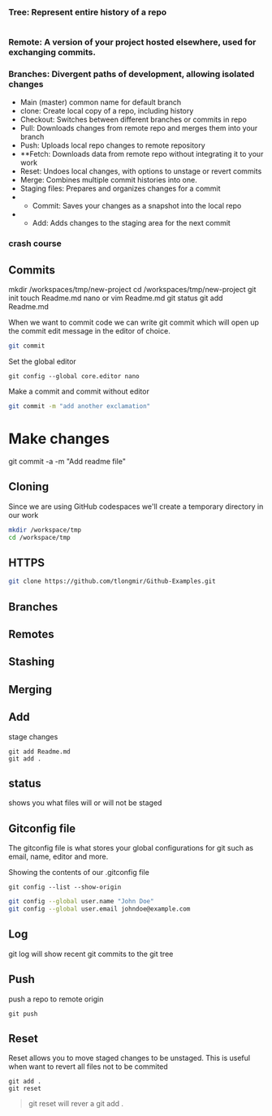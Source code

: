 ### Tree: Represent entire history of a repo
```
```

### Remote: A version of your project hosted elsewhere, used for exchanging commits.

### Branches: Divergent paths of development, allowing isolated changes
- Main (master) common name for default branch
- clone: Create local copy of a repo, including history
- Checkout: Switches between different branches or commits in repo
- Pull: Downloads changes from remote repo and merges them into your branch
- Push: Uploads local repo changes to remote repository
- **Fetch: Downloads data from remote repo without integrating it to your work
- Reset: Undoes local changes, with options to unstage or revert commits
- Merge: Combines multiple commit histories into one.
- Staging files: Prepares and organizes changes for a commit
- - Commit: Saves your changes as a snapshot into the local repo
- - Add: Adds changes to the staging area for the next commit

### crash course
## Commits
mkdir /workspaces/tmp/new-project
cd /workspaces/tmp/new-project
git init
touch Readme.md
nano or vim Readme.md
git status
git add Readme.md

When we want to commit code we can write git commit which will open up the commit edit message in the editor of choice.
```sh
git commit

```
Set the global editor
```
git config --global core.editor nano
```
Make a commit and commit without editor
```sh
git commit -m "add another exclamation"
```

# Make changes
git commit -a -m "Add readme file"

## Cloning
Since we are using GitHub codespaces we'll create a temporary directory in our work

```sh
mkdir /workspace/tmp
cd /workspace/tmp
```

## HTTPS
```sh
git clone https://github.com/tlongmir/Github-Examples.git
```
## Branches

## Remotes

## Stashing

## Merging

## Add
stage changes
```
git add Readme.md
git add .
```
## status
shows you what files will or will not be staged

## Gitconfig file
The gitconfig file is what stores your global configurations for git such as email, name, editor and more.

Showing the contents of our .gitconfig file
```
git config --list --show-origin
```
```sh
git config --global user.name "John Doe"
git config --global user.email johndoe@example.com
```
## Log
git log will show recent git commits to the git tree

## Push
push a repo to remote origin
```
git push 
```

## Reset
Reset allows you to move staged changes to be unstaged. 
This is useful when want to revert all files not to be commited

```
git add .
git reset
```

> git reset will rever a git add .